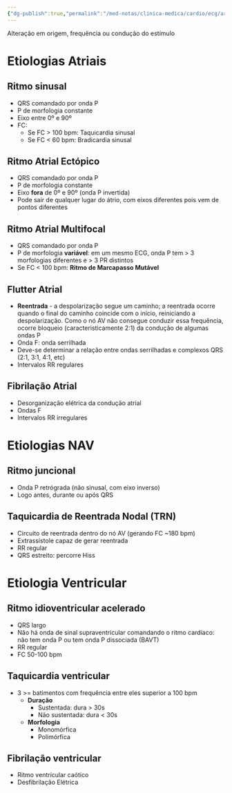```yaml
---
{"dg-publish":true,"permalink":"/med-notas/clinica-medica/cardio/ecg/arritmias/"}
---
```


Alteração em origem, frequência ou condução do estímulo

# Etiologias Atriais
## Ritmo sinusal
- QRS comandado por onda P
- P de morfologia constante
- Eixo entre 0º e 90º
- FC:
	- Se FC > 100 bpm: Taquicardia sinusal
	- Se FC < 60 bpm: Bradicardia sinusal

## Ritmo Atrial Ectópico
- QRS comandado por onda P
- P de morfologia constante
- Eixo **fora** de 0º e 90º (onda P invertida)
- Pode sair de qualquer lugar do átrio, com eixos diferentes pois vem de pontos diferentes

## Ritmo Atrial Multifocal
- QRS comandado por onda P
- P de morfologia **variável**: em um mesmo ECG, onda P tem > 3 morfologias diferentes e > 3 PR distintos
- Se FC < 100 bpm: **Ritmo de Marcapasso Mutável**

## Flutter Atrial 
- **Reentrada** - a despolarização segue um caminho; a reentrada ocorre quando o final do caminho coincide com o início, reiniciando a despolarização. Como o nó AV não consegue conduzir essa frequência, ocorre bloqueio (caracteristicamente 2:1) da condução de algumas ondas P
- Onda F: onda serrilhada
- Deve-se determinar a relação entre ondas serrilhadas e complexos QRS (2:1, 3:1, 4:1, etc)
- Intervalos RR regulares

## Fibrilação Atrial
- Desorganização elétrica da condução atrial
- Ondas F
- Intervalos RR irregulares
 
# Etiologias NAV
## Ritmo juncional
- Onda P retrógrada (não sinusal, com eixo inverso)
- Logo antes, durante ou após QRS

## Taquicardia de Reentrada Nodal (TRN)
- Circuito de reentrada dentro do nó AV (gerando FC ~180 bpm)
- Extrassístole capaz de gerar reentrada
- RR regular
- QRS estreito: percorre Hiss


# Etiologia Ventricular
## Ritmo idioventricular acelerado
- QRS largo
- Não há onda de sinal supraventricular comandando o ritmo cardíaco: não tem onda P ou tem onda P dissociada (BAVT)
- RR regular
- FC 50-100 bpm

## Taquicardia ventricular
- 3 >= batimentos com frequência entre eles superior a 100 bpm
	- **Duração**
		- Sustentada: dura > 30s
		- Não sustentada: dura < 30s
	- **Morfologia**
		- Monomórfica
		- Polimórfica

## Fibrilação ventricular
- Ritmo ventricular caótico
- Desfibrilação Elétrica 
